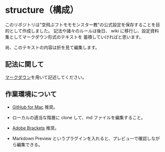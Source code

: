 # structure（構成）
このリポジトリは"空飛ぶフトモモモンスター教"の公式設定を保存することを目的として作成しました。
記法や諸々のルールは後日、 wiki に移行し、設定資料集としてマークダウン形式のテキストを
蓄積していければと思います。

尚、このテキストの内容は折を見て編集します。

## 記法に関して

[マークダウン](http://www.markdown.jp/syntax/)を用いて記述してください。

## 作業環境について

- [GitHub for Mac](https://mac.github.com/) 推奨。
 - ローカルの適当な階層に clone して、md ファイルを編集すること。

- [Adobe Brackets](http://html.adobe.com/jp/opensource/) 推奨。
 - Markdown Preview というプラグインを入れると、プレビューで確認しながら編集できる。
